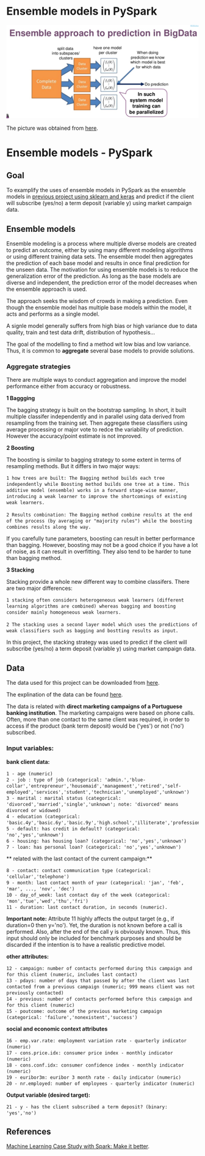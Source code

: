 

# Ensemble models in PySpark

![alt text](./img/pyspark_ensemble_model.PNG)

The picture was obtained from [here](https://www.slideshare.net/jozefhabdank/prediction-as-a-service-with-ensemble-model-in-sparkml-and-python-scikitlearn).
# Ensemble models - PySpark


## Goal
To examplify the uses of ensemble models in PySpark as the ensemble models in [previous project using sklearn and keras](https://github.com/tankwin08/ensemble-models-ML-DL-) and predict if the client will subscribe (yes/no) a term deposit (variable y) using market campaign data.


## Ensemble models

Ensemble modeling is a process where multiple diverse models are created to predict an outcome, either by using many different modeling algorithms or using different training data sets. The ensemble model then aggregates the prediction of each base model and results in once final prediction for the unseen data. The motivation for using ensemble models is to reduce the generalization error of the prediction. As long as the base models are diverse and independent, the prediction error of the model decreases when the ensemble approach is used.

The approach seeks the wisdom of crowds in making a prediction. Even though the ensemble model has multiple base models within the model, it acts and performs as a single model.

A signle model generally suffers from high bias or high variance due to data quality, train and test data drift, distribution of hypothesis...

The goal of the modelling to find a method wit low bias and low variance. Thus, it is common to **aggregate** several base models to provide solutions.

### Aggregate strategies

There are multiple ways to conduct aggregation and improve the model performance either from accuracy or robustness. 

**1 Baggging**

The bagging strategy is built on the bootstrap sampling. In short, it built multiple classifer independently and in parallel using data derived from resampling from the training set. Then aggregate these classifiers using average processing or major vote to redce the variability of prediction. However the accuracy/point estimate is not improved.


**2 Boosting**

 
The boosting is similar to bagging strategy to some extent in terms of resampling methods. But it differs in two major ways:

    1 how trees are built: The Bagging method builds each tree independently while Boosting method builds one tree at a time. This additive model (ensemble) works in a forward stage-wise manner, introducing a weak learner to improve the shortcomings of existing weak learners. 
    
    2 Results combination: The Bagging method combine results at the end of the process (by averaging or "majority rules") while the boosting combines results along the way.
    
If you carefully tune parameters, boosting can result in better performance than bagging. However, boosting may not be a good choice if you have a lot of noise, as it can result in overfitting. They also tend to be harder to tune than bagging method.


**3 Stacking**

Stacking provide a whole new different way to combine classifers. There are two major differences:

    1 stacking often considers heterogeneous weak learners (different learning algorithms are combined) whereas bagging and boosting consider mainly homogeneous weak learners.
    
    2 The stacking uses a second layer model which uses the predictions of weak classifiers such as bagging and bostting results as input.


In this project, the stacking strategy was used to predict if the client will subscribe (yes/no) a term deposit (variable y) using market campaign data.


## Data

The data used for this project can be downloaded from [here](https://archive.ics.uci.edu/ml/machine-learning-databases/00222/).

The explination of the data can be found [here](https://archive.ics.uci.edu/ml/datasets/bank+marketing).

The data is related with **direct marketing campaigns of a Portuguese banking institution**. The marketing campaigns were based on phone calls. Often, more than one contact to the same client was required, in order to access if the product (bank term deposit) would be ('yes') or not ('no') subscribed. 

### Input variables:

**bank client data:**

    1 - age (numeric)
    2 - job : type of job (categorical: 'admin.','blue-collar','entrepreneur','housemaid','management','retired','self-employed','services','student','technician','unemployed','unknown')
    3 - marital : marital status (categorical: 'divorced','married','single','unknown'; note: 'divorced' means divorced or widowed)
    4 - education (categorical: 'basic.4y','basic.6y','basic.9y','high.school','illiterate','professional.course','university.degree','unknown')
    5 - default: has credit in default? (categorical: 'no','yes','unknown')
    6 - housing: has housing loan? (categorical: 'no','yes','unknown')
    7 - loan: has personal loan? (categorical: 'no','yes','unknown')
    
** related with the last contact of the current campaign:**

    8 - contact: contact communication type (categorical: 'cellular','telephone') 
    9 - month: last contact month of year (categorical: 'jan', 'feb', 'mar', ..., 'nov', 'dec')
    10 - day_of_week: last contact day of the week (categorical: 'mon','tue','wed','thu','fri')
    11 - duration: last contact duration, in seconds (numeric). 
    
**Important note:** Attribute 11 highly affects the output target (e.g., if duration=0 then y='no'). Yet, the duration is not known before a call is performed. Also, after the end of the call y is obviously known. Thus, this input should only be included for benchmark purposes and should be discarded if the intention is to have a realistic predictive model.


**other attributes:**

    12 - campaign: number of contacts performed during this campaign and for this client (numeric, includes last contact)
    13 - pdays: number of days that passed by after the client was last contacted from a previous campaign (numeric; 999 means client was not previously contacted)
    14 - previous: number of contacts performed before this campaign and for this client (numeric)
    15 - poutcome: outcome of the previous marketing campaign (categorical: 'failure','nonexistent','success')

**social and economic context attributes**

    16 - emp.var.rate: employment variation rate - quarterly indicator (numeric)
    17 - cons.price.idx: consumer price index - monthly indicator (numeric) 
    18 - cons.conf.idx: consumer confidence index - monthly indicator (numeric) 
    19 - euribor3m: euribor 3 month rate - daily indicator (numeric)
    20 - nr.employed: number of employees - quarterly indicator (numeric)

**Output variable (desired target):**

    21 - y - has the client subscribed a term deposit? (binary: 'yes','no')
    
    
    
    
## References

[Machine Learning Case Study with Spark: Make it better](http://people.stat.sc.edu/haigang/improvement.html).

